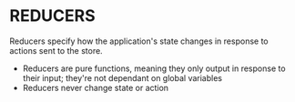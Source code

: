 # REDUCERS
Reducers specify how the application's state changes in response to actions sent to the store.

- Reducers are pure functions, meaning they only output in response to their input; they're not dependant on global variables
- Reducers never change state or action
